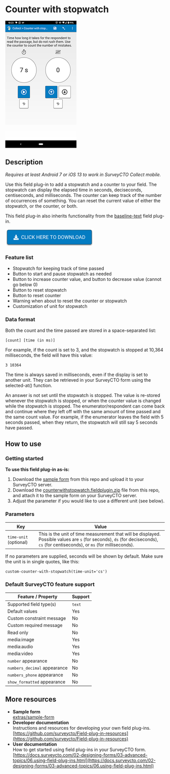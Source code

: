 # Counter with stopwatch

![](extras/preview-images/counter-with-stopwatch.jpg)

## Description

*Requires at least Android 7 or iOS 13 to work in SurveyCTO Collect mobile.*

Use this field plug-in to add a stopwatch and a counter to your field. The stopwatch can display the elapsed time in seconds, deciseconds, centiseconds, and milliseconds. The counter can keep track of the number of occurrences of something. You can reset the current value of either the stopwatch, or the counter, or both.

This field plug-in also inherits functionality from the [baseline-text](https://github.com/surveycto/baseline-text) field plug-in.

[![Download now](extras/other-images/download-button.png)](https://github.com/surveycto/counter-with-stopwatch/raw/master/counterwithstopwatch.fieldplugin.zip)

### Feature list

* Stopwatch for keeping track of time passed
* Button to start and pause stopwatch as needed
* Button to increase counter value, and button to decrease value (cannot go below 0)
* Button to reset stopwatch
* Button to reset counter
* Warning when about to reset the counter or stopwatch
* Customization of unit for stopwatch

### Data format

Both the count and the time passed are stored in a space-separated list:

    [count] [time (in ms)]

For example, if the count is set to 3, and the stopwatch is stopped at 10,364 milliseconds, the field will have this value:

    3 10364

The time is always saved in milliseconds, even if the display is set to another unit. They can be retrieved in your SurveyCTO form using the selected-at() function.

An answer is not set until the stopwatch is stopped. The value is re-stored whenever the stopwatch is stopped, or when the counter value is changed while the stopwatch is stopped. The enumerator/respondent can come back and continue where they left off with the same amount of time passed and the same count value. For example, if the enumerator leaves the field with 5 seconds passed, when they return, the stopwatch will still say 5 seconds have passed.

## How to use

### Getting started

**To use this field plug-in as-is:**

1. Download the [sample form](extras/sample-form) from this repo and upload it to your SurveyCTO server.
1. Download the [counterwithstopwatch.fieldplugin.zip](https://github.com/surveycto/counter-with-stopwatch/raw/master/counterwithstopwatch.fieldplugin.zip) file from this repo, and attach it to the sample form on your SurveyCTO server.
1. Adjust the parameter if you would like to use a different unit (see below).

### Parameters

| Key | Value |
| --- | --- |
| `time-unit` (optional) | This is the unit of time measurement that will be displayed. Possible values are `s` (for seconds), `ds` (for deciseconds), `cs` (for centiseconds), or `ms` (for milliseconds).|

If no parameters are supplied, seconds will be shown by default.  Make sure the unit is in single quotes, like this:

    custom-counter-with-stopwatch(time-unit='cs')

### Default SurveyCTO feature support

| Feature / Property | Support |
| --- | --- |
| Supported field type(s) | `text`|
| Default values | Yes |
| Custom constraint message | No |
| Custom required message | No |
| Read only | No |
| media:image | Yes |
| media:audio | Yes |
| media:video | Yes |
| `number` appearance | No |
| `numbers_decimal` appearance | No |
| `numbers_phone` appearance | No |
| `show_formatted` appearance | No |

## More resources

* **Sample form**  
[extras/sample-form](extras/sample-form)
* **Developer documentation**  
Instructions and resources for developing your own field plug-ins.  
[https://github.com/surveycto/Field-plug-in-resources](https://github.com/surveycto/Field-plug-in-resources)
* **User documentation**  
How to get started using field plug-ins in your SurveyCTO form.  
[https://docs.surveycto.com/02-designing-forms/03-advanced-topics/06.using-field-plug-ins.html](https://docs.surveycto.com/02-designing-forms/03-advanced-topics/06.using-field-plug-ins.html)
